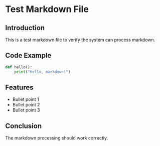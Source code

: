 # Test Markdown File

## Introduction
This is a test markdown file to verify the system can process markdown.

## Code Example
```python
def hello():
    print("Hello, markdown!")
```

## Features
- Bullet point 1
- Bullet point 2
- Bullet point 3

## Conclusion
The markdown processing should work correctly.